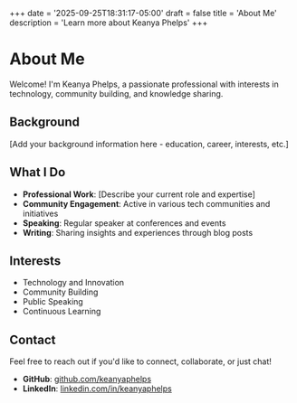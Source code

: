 +++
date = '2025-09-25T18:31:17-05:00'
draft = false
title = 'About Me'
description = 'Learn more about Keanya Phelps'
+++

# About Me

Welcome! I'm Keanya Phelps, a passionate professional with interests in technology, community building, and knowledge sharing.

## Background

[Add your background information here - education, career, interests, etc.]

## What I Do

- **Professional Work**: [Describe your current role and expertise]
- **Community Engagement**: Active in various tech communities and initiatives
- **Speaking**: Regular speaker at conferences and events
- **Writing**: Sharing insights and experiences through blog posts

## Interests

- Technology and Innovation
- Community Building
- Public Speaking
- Continuous Learning

## Contact

Feel free to reach out if you'd like to connect, collaborate, or just chat!

- **GitHub**: [github.com/keanyaphelps](https://github.com/keanyaphelps)
- **LinkedIn**: [linkedin.com/in/keanyaphelps](https://linkedin.com/in/keanyaphelps)
